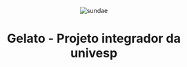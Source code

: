 <div align=center>

![sundae](https://github.com/user-attachments/assets/e428670d-9b45-4708-93d2-bfc0a2c89a08)

# **Gelato** - Projeto integrador da univesp



</div>
